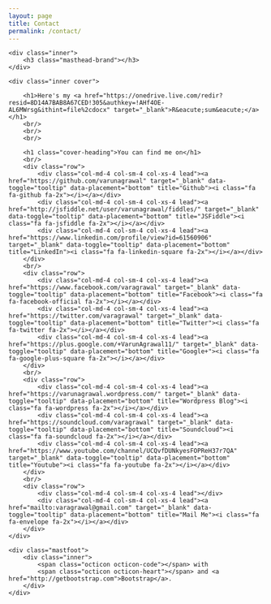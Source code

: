 ```yaml
---
layout: page
title: Contact
permalink: /contact/
---
```


<div class="cover-container">

    <div class="inner">
        <h3 class="masthead-brand"></h3>
    </div>

    <div class="inner cover">

        <h1>Here's my <a href="https://onedrive.live.com/redir?resid=8D14A7BAB8A67CED!305&authkey=!AHf4OE-AL6MWrsg&ithint=file%2cdocx" target="_blank">R&eacute;sum&eacute;</a></h1>
        <br/>
        <br/>
        <br/>

        <h1 class="cover-heading">You can find me on</h1>
        <br/>
        <div class="row">
            <div class="col-md-4 col-sm-4 col-xs-4 lead"><a href="https://github.com/varunagrawal" target="_blank" data-toggle="tooltip" data-placement="bottom" title="Github"><i class="fa fa-github fa-2x"></i></a></div>
            <div class="col-md-4 col-sm-4 col-xs-4 lead"><a href="http://jsfiddle.net/user/varunagrawal/fiddles/" target="_blank" data-toggle="tooltip" data-placement="bottom" title="JSFiddle"><i class="fa fa-jsfiddle fa-2x"></i></a></div>
            <div class="col-md-4 col-sm-4 col-xs-4 lead"><a href="https://www.linkedin.com/profile/view?id=61560906" target="_blank" data-toggle="tooltip" data-placement="bottom" title="LinkedIn"><i class="fa fa-linkedin-square fa-2x"></i></a></div>
        </div>
        <br/>
        <div class="row">
            <div class="col-md-4 col-sm-4 col-xs-4 lead"><a href="https://www.facebook.com/varagrawal" target="_blank" data-toggle="tooltip" data-placement="bottom" title="Facebook"><i class="fa fa-facebook-official fa-2x"></i></a></div>
            <div class="col-md-4 col-sm-4 col-xs-4 lead"><a href="https://twitter.com/varagrawal" target="_blank" data-toggle="tooltip" data-placement="bottom" title="Twitter"><i class="fa fa-twitter fa-2x"></i></a></div>
            <div class="col-md-4 col-sm-4 col-xs-4 lead"><a href="https://plus.google.com/+VarunAgrawal11/" target="_blank" data-toggle="tooltip" data-placement="bottom" title="Google+"><i class="fa fa-google-plus-square fa-2x"></i></a></div>
        </div>
        <br/>
        <div class="row">
            <div class="col-md-4 col-sm-4 col-xs-4 lead"><a href="https://varunagrawal.wordpress.com/" target="_blank" data-toggle="tooltip" data-placement="bottom" title="Wordpress Blog"><i class="fa fa-wordpress fa-2x"></i></a></div>
            <div class="col-md-4 col-sm-4 col-xs-4 lead"><a href="https://soundcloud.com/varagrawal" target="_blank" data-toggle="tooltip" data-placement="bottom" title="Soundcloud"><i class="fa fa-soundcloud fa-2x"></i></a></div>
            <div class="col-md-4 col-sm-4 col-xs-4 lead"><a href="https://www.youtube.com/channel/UCQvfDUNkyesFOPReH37r7QA" target="_blank" data-toggle="tooltip" data-placement="bottom" title="Youtube"><i class="fa fa-youtube fa-2x"></i></a></div>
        </div>
        <br/>
        <div class="row">
            <div class="col-md-4 col-sm-4 col-xs-4 lead"></div>
            <div class="col-md-4 col-sm-4 col-xs-4 lead"><a href="mailto:varagrawal@gmail.com" target="_blank" data-toggle="tooltip" data-placement="bottom" title="Mail Me"><i class="fa fa-envelope fa-2x"></i></a></div>
        </div>
    </div>

    <div class="mastfoot">
        <div class="inner">
            <span class="octicon octicon-code"></span> with
            <span class="octicon octicon-heart"></span> and <a href="http://getbootstrap.com">Bootstrap</a>.
        </div>
    </div>

</div>
